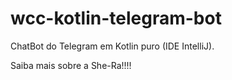 # wcc-kotlin-telegram-bot

ChatBot do Telegram em Kotlin puro (IDE IntelliJ).

Saiba mais sobre a She-Ra!!!!

